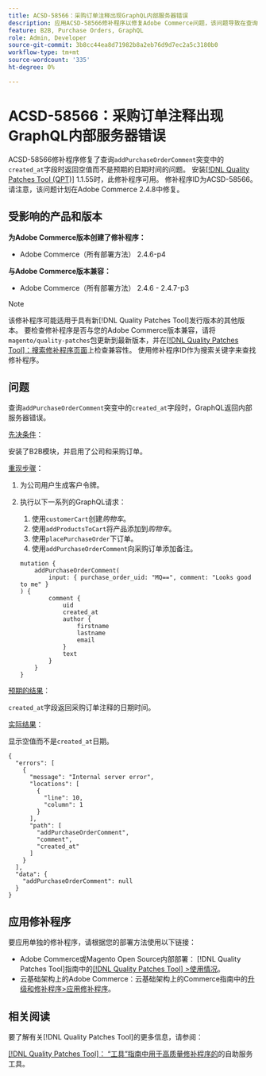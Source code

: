 ```yaml
---
title: ACSD-58566：采购订单注释出现GraphQL内部服务器错误
description: 应用ACSD-58566修补程序以修复Adobe Commerce问题，该问题导致在查询“addPurchaseOrderComment”突变中的“created_at”字段时，GraphQL返回内部服务器错误。
feature: B2B, Purchase Orders, GraphQL
role: Admin, Developer
source-git-commit: 3b8cc44ea8d71982b8a2eb76d9d7ec2a5c3180b0
workflow-type: tm+mt
source-wordcount: '335'
ht-degree: 0%

---
```


# ACSD-58566：采购订单注释出现GraphQL内部服务器错误

ACSD-58566修补程序修复了查询`addPurchaseOrderComment`突变中的`created_at`字段时返回空值而不是预期的日期时间的问题。 安装[[!DNL Quality Patches Tool (QPT)]](/help/tools/quality-patches-tool/quality-patches-tool-to-self-serve-quality-patches.md) 1.1.55时，此修补程序可用。 修补程序ID为ACSD-58566。 请注意，该问题计划在Adobe Commerce 2.4.8中修复。

## 受影响的产品和版本

**为Adobe Commerce版本创建了修补程序：**

* Adobe Commerce（所有部署方法） 2.4.6-p4

**与Adobe Commerce版本兼容：**

* Adobe Commerce（所有部署方法） 2.4.6 - 2.4.7-p3

>[!NOTE]
>
>该修补程序可能适用于具有新[!DNL Quality Patches Tool]发行版本的其他版本。 要检查修补程序是否与您的Adobe Commerce版本兼容，请将`magento/quality-patches`包更新到最新版本，并在[[!DNL Quality Patches Tool]：搜索修补程序页面](https://experienceleague.adobe.com/tools/commerce-quality-patches/index.html)上检查兼容性。 使用修补程序ID作为搜索关键字来查找修补程序。

## 问题

查询`addPurchaseOrderComment`突变中的`created_at`字段时，GraphQL返回内部服务器错误。

<u>先决条件</u>：

安装了B2B模块，并启用了公司和采购订单。

<u>重现步骤</u>：

1. 为公司用户生成客户令牌。
1. 执行以下一系列的GraphQL请求：
   1. 使用`customerCart`创建&#x200B;*购物车*。
   1. 使用`addProductsToCart`将产品添加到&#x200B;*购物车*。
   1. 使用`placePurchaseOrder`下订单。
   1. 使用`addPurchaseOrderComment`向采购订单添加备注。

   ```
   mutation {
       addPurchaseOrderComment(
           input: { purchase_order_uid: "MQ==", comment: "Looks good to me" }
   ) {
           comment {
               uid
               created_at
               author {
                   firstname
                   lastname
                   email
               }
               text
           }
       }
   }
   ```

<u>预期的结果</u>：

`created_at`字段返回采购订单注释的日期时间。

<u>实际结果</u>：

显示空值而不是`created_at`日期。

```
{
  "errors": [
    {
      "message": "Internal server error",
      "locations": [
        {
          "line": 10,
          "column": 1
        }
      ],
      "path": [
        "addPurchaseOrderComment",
        "comment",
        "created_at"
      ]
    }
  ],
  "data": {
    "addPurchaseOrderComment": null
  }
}
```

## 应用修补程序

要应用单独的修补程序，请根据您的部署方法使用以下链接：

* Adobe Commerce或Magento Open Source内部部署： [!DNL Quality Patches Tool]指南中的[[!DNL Quality Patches Tool] >使用情况](/help/tools/quality-patches-tool/usage.md)。
* 云基础架构上的Adobe Commerce：云基础架构上的Commerce指南中的[升级和修补程序>应用修补程序](https://experienceleague.adobe.com/docs/commerce-cloud-service/user-guide/develop/upgrade/apply-patches.html)。

## 相关阅读

要了解有关[!DNL Quality Patches Tool]的更多信息，请参阅：

[[!DNL Quality Patches Tool]： “工具”指南中用于高质量修补程序的](/help/tools/quality-patches-tool/quality-patches-tool-to-self-serve-quality-patches.md)的自助服务工具。
